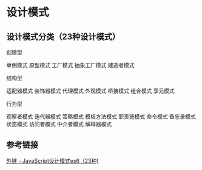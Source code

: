 # 设计模式

## 设计模式分类（23种设计模式）

创建型

单例模式
原型模式
工厂模式
抽象工厂模式
建造者模式

结构型

适配器模式
装饰器模式
代理模式
外观模式
桥接模式
组合模式
享元模式

行为型

观察者模式
迭代器模式
策略模式
模板方法模式
职责链模式
命令模式
备忘录模式
状态模式
访问者模式
中介者模式
解释器模式

## 参考链接

[外链 - JavaScript设计模式es6（23种)](https://juejin.cn/post/6844904032826294286)
